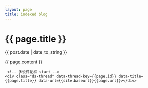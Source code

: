 ```yaml
---
layout: page
title: indexed blog
---
```


<div class="post">
   <h1 class="post-title">
       {{ page.title }}
   </h1>

   <span class="post-date">{{ post.date | date_to_string }}</span>

   {{ page.content }}

     <!-- 多说评论框 start -->
	<div class="ds-thread" data-thread-key={{page.id}} data-title={{page.title}} data-url={{site.baseurl}}{{page.url}}></div>
<!-- 多说评论框 end -->
<!-- 多说公共JS代码 start (一个网页只需插入一次) -->
<script type="text/javascript">
var duoshuoQuery = {short_name:"kaich"};
	(function() {
		var ds = document.createElement('script');
		ds.type = 'text/javascript';ds.async = true;
		ds.src = (document.location.protocol == 'https:' ? 'https:' : 'http:') + '//static.duoshuo.com/embed.js';
		ds.charset = 'UTF-8';
		(document.getElementsByTagName('head')[0] 
		 || document.getElementsByTagName('body')[0]).appendChild(ds);
	})();
	</script>
<!-- 多说公共JS代码 end -->
</div>
